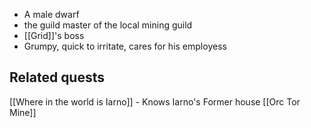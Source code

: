 - A male dwarf
- the guild master of the local mining guild
- [[Grid]]'s boss
- Grumpy, quick to irritate, cares for his employess

## Related quests
[[Where in the world is Iarno]] - Knows Iarno's Former house
[[Orc Tor Mine]]